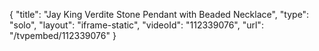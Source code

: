 {
    "title": "Jay King Verdite Stone Pendant with Beaded Necklace",
    "type": "solo",
    "layout": "iframe-static",
    "videoId": "112339076",
    "url": "\/tvpembed\/112339076"
}